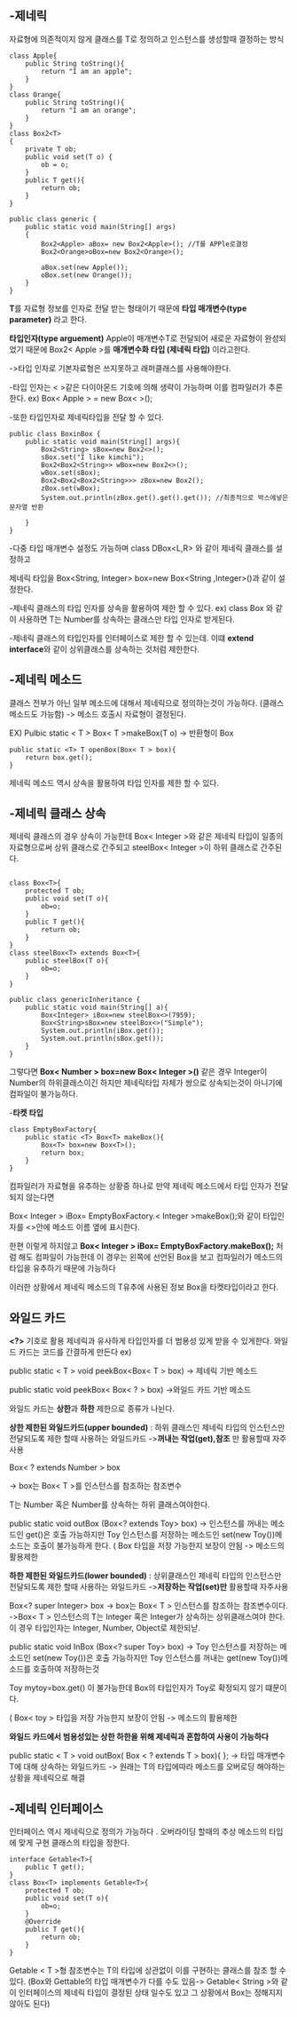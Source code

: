 -제네릭
-
자료형에 의존적이지 않게 클래스를 T로 정의하고 인스턴스를 생성할때 결정하는 방식 
```
class Apple{
    public String toString(){
        return "I am an apple";
    }
}
class Orange{
    public String toString(){
        return "I am an orange";
    }
}
class Box2<T>
{
    private T ob;
    public void set(T o) {
        ob = o;
    }
    public T get(){
        return ob;
    }
}

public class generic {
    public static void main(String[] args)
    {  
        Box2<Apple> aBox= new Box2<Apple>(); //T를 APPle로결정
        Box2<Orange>oBox=new Box2<Orange>();
        
        aBox.set(new Apple());
        oBox.set(new Orange());
    }
}
```

**T**를 자료형 정보를 인자로 전달 받는 형태이기 때문에  **타입 매개변수(type parameter)** 라고 한다. 

**타입인자(type arguement)** Apple이 매개변수T로 전달되어 새로운 자료형이 완성되었기 때문에 Box2< Apple >를 **매개변수화 타입 (제네릭 타입)** 이라고한다.

->타입 인자로 기본자료형은 쓰지못하고 래퍼클래스를 사용해야한다. 

-타입 인자는 < >같은 다이아몬드 기호에 의해 생략이 가능하며 이를 컴파일러가 추론한다. 
ex) Box< Apple > = new Box< >();

-또한 타입인자로 제네릭타입을 전달 할 수 있다.
```
public class BoxinBox {
    public static void main(String[] args){
        Box2<String> sBox=new Box2<>();
        sBox.set("I like kimchi");
        Box2<Box2<String>> wBox=new Box2<>();
        wBox.set(sBox);
        Box2<Box2<Box2<String>>> zBox=new Box2();
        zBox.set(wBox);
        System.out.println(zBox.get().get().get()); //최종적으로 박스에넣은 문자열 반환 
        
    }
}
```
-다중 타입 매개변수 설정도 가능하며 class DBox<L,R> 와 같이 제네릭 클래스를 설정하고

제네릭 타입을 Box<String, Integer> box=new Box<String ,Integer>()과 같이 설정한다.  

-제네릭 클래스의 타입 인자를 상속을 활용하여 제한 할 수 있다.
ex) class Box<T extends Number> 와 같이 사용하면 T는 Number를 상속하는 클래스만 타입 인자로 받게된다. 

-제네릭 클래스의 타입인자를 인터페이스로 제한 할 수 있는데. 이떄 **extend interface**와 같이 상위클래스를 상속하는 것처럼  제한한다. 

-제네릭 메소드
-
클래스 전부가 아닌 일부 메소드에 대해서 제네릭으로 정의하는것이 가능하다. (클래스 메소드도 가능함)  -> 메소드 호출시 자료형이 결정된다. 

EX) Pulbic static < T > Box< T >makeBox(T o) -> 반환형이 Box<T>
    
    public static <T> T openBox(Box< T > box){
        return box.get();
    }
제네릭 메소드 역시 상속을 활용하여 타입 인자를 제한 할 수 있다. 

-제네릭 클래스 상속
-
제네릭 클래스의 경우 상속이 가능한데  Box< Integer >와 같은 제네릭 타입이 일종의 자료형으로써  상위 클래스로 간주되고 steelBox< Integer >이 하위 클래스로 간주된다.
```

class Box<T>{
    protected T ob;
    public void set(T o){
        ob=o;
    }
    public T get(){
        return ob;
    }
}
class steelBox<T> extends Box<T>{
    public steelBox(T o){
        ob=o;
    }
}

public class genericInheritance {
    public static void main(String[] a){
        Box<Integer> iBox=new steelBox<>(7959);
        Box<String>sBox=new steelBox<>("Simple");
        System.out.println(iBox.get());
        System.out.println(sBox.get());
    }
}
```
그렇다면 **Box< Number > box=new Box< Integer >()** 같은 경우 Integer이 Number의 하위클래스이긴 하지만 제네릭타입 자체가 쌍으로 상속되는것이 아니기에 컴파일이 불가능하다.


-**타켓 타입**
```
class EmptyBoxFactory{
    public static <T> Box<T> makeBox(){
        Box<T> box=new Box<T>();
        return box;
    }
}
```
컴파일러가 자료형을 유추하는 상황중 하나로 만약 제네릭 메소드에서 타입 인자가 전달되지 않는다면 

Box< Integer > iBox= EmptyBoxFactory.< Integer >makeBox();와 같이 타입인자를  <>안에 메소드 이름 옆에 표시한다.

한편 이렇게 하지않고 **Box< Integer > iBox= EmptyBoxFactory.makeBox();** 처럼 해도 컴파일이 가능한데 이 경우는 왼쪽에 선언된 Box<Integer>을 보고 컴파일러가 메소드의 타입을 유추하기 때문에 가능하다

이러한 상황에서 제네릭 메소드의 T유추에 사용된 정보 Box<Integer>을 타켓타입이라고 한다.

와일드 카드
-
**<?>** 기호로 활용  제네릭과 유사하게  타입인자를 더 범용성 있게 받을 수 있게한다. 와일드 카드는 코드를 간결하게 만든다
ex)

public static < T > void peekBox<Box< T > box) -> 제네릭 기반 메소드

public static void peekBox< Box< ? > box) ->와일드 카드 기반 메소드

와일드 카드는 **상한**과 **하한** 제한으로 종류가 나뉜다. 

**상한 제한된 와일드카드(upper bounded)** : 하위 클래스인 제네릭 타입의 인스턴스만 전달되도록 제한 할때 사용하는 와일드카드 ->**꺼내는 작업(get),참조** 만 활용할때 자주사용

Box< ? extends Number > box

-> box는 Box< T >를 인스턴스를 참조하는 참조변수

T는 Number 혹은 Number를 상속하는 하위 클래스여야한다.

public static void outBox (Box<? extends Toy> box) -> 인스턴스를 꺼내는 메소드인 get()은 호출 가능하지만 Toy 인스턴스를 저장하는 메소드인 set(new Toy())메소드는 호출이 불가능하게 한다. ( Box<toy> 타입을 저장 가능한지 보장이 안됨 -> 메소드의 활용제한

**하한 제한된 와일드카드(lower bounded)** : 상위클래스인 제네릭 타입의 인스턴스만 전달되도록 제한 할때 사용하는 와일드카드 ->**저장하는 작업(set)만** 활용할때 자주사용 

Box<? super Integer> box
-> box는 Box< T > 인스턴스를 참조하는 참조변수이다.
->Box< T > 인스턴스의 T는 Integer 혹은 Integer가 상속하는 상위클래스여야 한다. 이 경우 타입인자는 Integer, Number, Object로 제한되낟. 


public static void InBox (Box<? super Toy> box) ->  Toy 인스턴스를 저장하는 메소드인 set(new Toy())은 호출 가능하지만 Toy 인스턴스를 꺼내는 get(new Toy())메소드를 호출하여 저장하는것

Toy mytoy=box.get() 이 불가능한데 Box의 타입인자가 Toy로 확정되지 않기 떄문이다. 

 ( Box< toy > 타입을 저장 가능한지 보장이 안됨 -> 메소드의 활용제한

 **와일드 카드에서 범용성있는 상한 하한을 위해 제네릭과 혼합하여 사용이 가능하다**

public static < T > void outBox( Box < ? extends T > box){ };    -> 타입 매개변수 T에 대해 상속하는 와일드카드 -> 원래는 T의 타입에따라 메소드를 오버로딩 해야하는 상황을 제네릭으로 해결 

-제네릭 인터페이스
- 
인터페이스 역시 제네릭으로 정의가 가능하다 . 오버라이딩 할때의 추상 메소드의 타입에 맞게 구현 클래스의 타입을 정한다. 
```
interface Getable<T>{
    public T get();
}
class Box<T> implements Getable<T>{
    protected T ob;
    public void set(T o){
        ob=o;
    }
    @Override
    public T get(){
        return ob;
    }
}
```
Getable < T >형 참조변수는 T의 타입에 상관없이  이를 구현하는 클래스를 참조 할 수 있다. (Box<T>와 Gettable<T>의 타입 매개변수가 다를 수도 있음-> Getable< String >와 같이 인터페이스의 제네릭 타입이 결정된 상태 일수도 있고 그 상황에서 Box<T>는 정해지지 않아도 된다)












